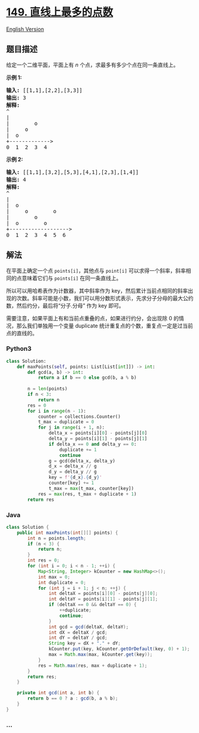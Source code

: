 # [149. 直线上最多的点数](https://leetcode-cn.com/problems/max-points-on-a-line)

[English Version](/solution/0100-0199/0149.Max%20Points%20on%20a%20Line/README_EN.md)

## 题目描述

<!-- 这里写题目描述 -->

<p>给定一个二维平面，平面上有&nbsp;<em>n&nbsp;</em>个点，求最多有多少个点在同一条直线上。</p>

<p><strong>示例 1:</strong></p>

<pre><strong>输入:</strong> [[1,1],[2,2],[3,3]]
<strong>输出:</strong> 3
<strong>解释:</strong>
^
|
| &nbsp; &nbsp; &nbsp; &nbsp;o
| &nbsp; &nbsp; o
| &nbsp;o &nbsp;
+-------------&gt;
0 &nbsp;1 &nbsp;2 &nbsp;3  4
</pre>

<p><strong>示例&nbsp;2:</strong></p>

<pre><strong>输入:</strong> [[1,1],[3,2],[5,3],[4,1],[2,3],[1,4]]
<strong>输出:</strong> 4
<strong>解释:</strong>
^
|
|  o
| &nbsp;&nbsp;&nbsp;&nbsp;o&nbsp;&nbsp;      o
| &nbsp;&nbsp;&nbsp;&nbsp;   o
| &nbsp;o &nbsp;      o
+-------------------&gt;
0 &nbsp;1 &nbsp;2 &nbsp;3 &nbsp;4 &nbsp;5 &nbsp;6</pre>

## 解法

<!-- 这里可写通用的实现逻辑 -->

在平面上确定一个点 `points[i]`，其他点与 `point[i]` 可以求得一个斜率，斜率相同的点意味着它们与 `points[i]` 在同一条直线上。

所以可以用哈希表作为计数器，其中斜率作为 key，然后累计当前点相同的斜率出现的次数。斜率可能是小数，我们可以用分数形式表示，先求分子分母的最大公约数，然后约分，最后将“分子.分母” 作为 key 即可。

需要注意，如果平面上有和当前点重叠的点，如果进行约分，会出现除 0 的情况，那么我们单独用一个变量 duplicate 统计重复点的个数，重复点一定是过当前点的直线的。

<!-- tabs:start -->

### **Python3**

<!-- 这里可写当前语言的特殊实现逻辑 -->

```python
class Solution:
    def maxPoints(self, points: List[List[int]]) -> int:
        def gcd(a, b) -> int:
            return a if b == 0 else gcd(b, a % b)
            
        n = len(points)
        if n < 3:
            return n
        res = 0
        for i in range(n - 1):
            counter = collections.Counter()
            t_max = duplicate = 0
            for j in range(i + 1, n):
                delta_x = points[i][0] - points[j][0]
                delta_y = points[i][1] - points[j][1]
                if delta_x == 0 and delta_y == 0:
                    duplicate += 1
                    continue
                g = gcd(delta_x, delta_y)
                d_x = delta_x // g
                d_y = delta_y // g
                key = f'{d_x}.{d_y}'
                counter[key] += 1
                t_max = max(t_max, counter[key])
            res = max(res, t_max + duplicate + 1)
        return res
```

### **Java**

<!-- 这里可写当前语言的特殊实现逻辑 -->

```java
class Solution {
    public int maxPoints(int[][] points) {
        int n = points.length;
        if (n < 3) {
            return n;
        }
        int res = 0;
        for (int i = 0; i < n - 1; ++i) {
            Map<String, Integer> kCounter = new HashMap<>();
            int max = 0;
            int duplicate = 0;
            for (int j = i + 1; j < n; ++j) {
                int deltaX = points[i][0] - points[j][0];
                int deltaY = points[i][1] - points[j][1];
                if (deltaX == 0 && deltaY == 0) {
                    ++duplicate;
                    continue;
                }
                int gcd = gcd(deltaX, deltaY);
                int dX = deltaX / gcd;
                int dY = deltaY / gcd;
                String key = dX + "." + dY;
                kCounter.put(key, kCounter.getOrDefault(key, 0) + 1);
                max = Math.max(max, kCounter.get(key));
            }
            res = Math.max(res, max + duplicate + 1);
        }
        return res;
    }

    private int gcd(int a, int b) {
        return b == 0 ? a : gcd(b, a % b);
    }
}
```

### **...**

```

```

<!-- tabs:end -->
